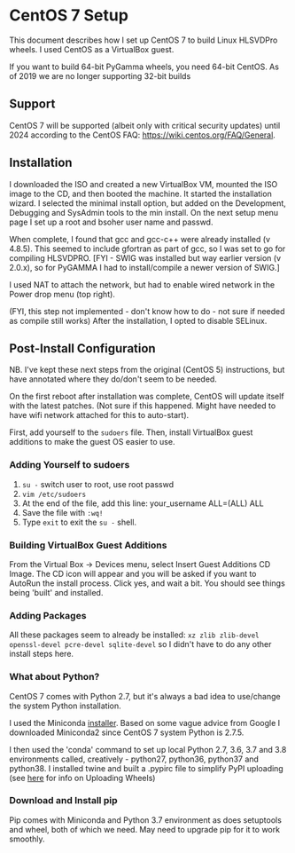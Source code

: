 # CentOS 7 Setup
This document describes how I set up CentOS 7 to build Linux HLSVDPro wheels.
I used CentOS as a VirtualBox guest.

If you want to build 64-bit PyGamma wheels, you need 64-bit CentOS. As of 2019
we are no longer supporting 32-bit builds

## Support
CentOS 7 will be supported (albeit only with critical security updates) until 2024 according to the CentOS FAQ: https://wiki.centos.org/FAQ/General.

## Installation
I downloaded the ISO and created a new VirtualBox VM, mounted the ISO image to the CD, and then booted the machine. It started the installation wizard. I selected the minimal install option, but added on the Development, Debugging and SysAdmin tools to the min install. On the next setup menu page I set up a root and bsoher user name and passwd. 

When complete, I found that gcc and gcc-c++ were already installed (v 4.8.5). This seemed to include gfortran as part of gcc, so I was set to go for compiling HLSVDPRO.  [FYI - SWIG was installed but way earlier version (v 2.0.x), so for PyGAMMA I had to install/compile a newer version of SWIG.]

I used NAT to attach the network, but had to enable wired network in the Power drop menu (top right). 

(FYI, this step not implemented - don't know how to do - not sure if needed as compile still works) After the installation, I opted to disable SELinux. 

## Post-Install Configuration
NB. I've kept these next steps from the original (CentOS 5) instructions, but have annotated where they do/don't seem to be needed. 

On the first reboot after installation was complete, CentOS will update itself with the latest patches. (Not sure if this happened. Might have needed to have wifi network attached for this to auto-start).

First, add yourself to the `sudoers` file. Then, install VirtualBox guest additions to make the guest OS easier to use. 

### Adding Yourself to sudoers
1. `su -` switch user to root, use root passwd
1. `vim /etc/sudoers`  
1. At the end of the file, add this line:
 your_username      ALL=(ALL)    ALL
1. Save the file with `:wq!`
1. Type `exit` to exit the `su -` shell.

### Building VirtualBox Guest Additions
From the Virtual Box -> Devices menu, select Insert Guest Additions CD Image. The CD icon will appear and you will be asked if you want to AutoRun the install process.  Click yes, and wait a bit.  You should see things being 'built' and installed.

### Adding Packages
All these packages seem to already be installed: `xz zlib zlib-devel openssl-devel pcre-devel sqlite-devel` so I didn't have to do any other install steps here.

### What about Python?
CentOS 7 comes with Python 2.7, but it's always a bad idea to use/change the system Python installation. 

I used the Miniconda [installer](https://docs.conda.io/en/latest/miniconda.html). Based on some vague advice from Google I downloaded Miniconda2 since CentOS 7 system Python is 2.7.5.  

I then used the 'conda' command to set up local Python 2.7, 3.6, 3.7 and 3.8 environments called, creatively - python27, python36, python37 and python38. I installed twine and built a .pypirc file to simplify PyPI uploading (see [here](https://scion.duhs.duke.edu/projects/hlsvdpro/wiki/HlsvdproHowToUploadWheels) for info on Uploading Wheels)

### Download and Install pip
Pip comes with Miniconda and Python 3.7 environment as does setuptools and wheel, both of which we need.  May need to upgrade pip for it to work smoothly.



